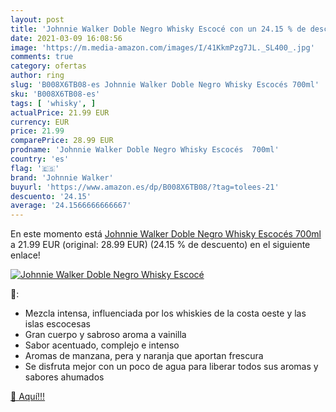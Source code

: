 ```yaml
---
layout: post
title: 'Johnnie Walker Doble Negro Whisky Escocé con un 24.15 % de descuento'
date: 2021-03-09 16:08:56
image: 'https://m.media-amazon.com/images/I/41KkmPzg7JL._SL400_.jpg'
comments: true
category: ofertas
author: ring
slug: 'B008X6TB08-es Johnnie Walker Doble Negro Whisky Escocés 700ml'
sku: 'B008X6TB08-es'
tags: [ 'whisky', ]
actualPrice: 21.99 EUR
currency: EUR
price: 21.99
comparePrice: 28.99 EUR
prodname: 'Johnnie Walker Doble Negro Whisky Escocés  700ml'
country: 'es'
flag: '🇪🇸'
brand: 'Johnnie Walker'
buyurl: 'https://www.amazon.es/dp/B008X6TB08/?tag=tolees-21'
descuento: '24.15'
average: '24.1566666666667'
---
```


En este momento está [Johnnie Walker Doble Negro Whisky Escocés  700ml](https://www.amazon.es/dp/B008X6TB08/?tag=tolees-21) a 21.99 EUR (original: 28.99 EUR) (24.15 %  de descuento) en el siguiente enlace!

[![Johnnie Walker Doble Negro Whisky Escocé](https://m.media-amazon.com/images/I/41KkmPzg7JL._SL400_.jpg)](https://www.amazon.es/dp/B008X6TB08/?tag=tolees-21)

🔎:

- Mezcla intensa, influenciada por los whiskies de la costa oeste y las islas escocesas
- Gran cuerpo y sabroso aroma a vainilla
- Sabor acentuado, complejo e intenso
- Aromas de manzana, pera y naranja que aportan frescura
- Se disfruta mejor con un poco de agua para liberar todos sus aromas y sabores ahumados

[🛒 Aquí!!!](https://www.amazon.es/dp/B008X6TB08/?tag=tolees-21)

